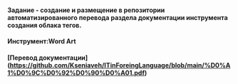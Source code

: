 #### Задание - создание и размещение в репозитории автоматизированного перевода раздела документации инструмента создания облака тегов.

#### Инструмент:Word Art

#### [Перевод документации] (https://github.com/Kseniaveh/ITinForeingLanguage/blob/main/%D0%A1%D0%9C%D0%92%D0%90%D0%A01.pdf)





